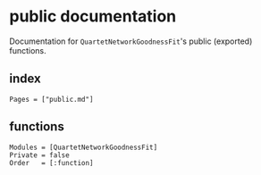 # public documentation

Documentation for `QuartetNetworkGoodnessFit`'s public (exported) functions.

## index

```@index
Pages = ["public.md"]
```

## functions

```@autodocs
Modules = [QuartetNetworkGoodnessFit]
Private = false
Order   = [:function]
```
